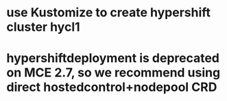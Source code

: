 # use Kustomize to create hypershift cluster hycl1
# hypershiftdeployment is deprecated on MCE 2.7, so we recommend using direct hostedcontrol+nodepool CRD
